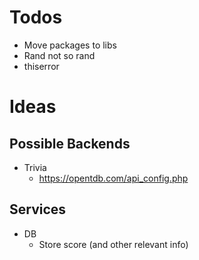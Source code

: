 # Todos
- Move packages to libs
- Rand not so rand
- thiserror

# Ideas
## Possible Backends
- Trivia
  - https://opentdb.com/api_config.php

## Services
- DB
  - Store score (and other relevant info)
